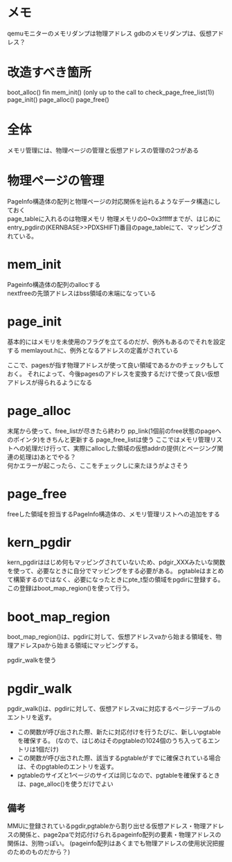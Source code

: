 # メモ
qemuモニターのメモリダンプは物理アドレス
gdbのメモリダンプは、仮想アドレス？


# 改造すべき箇所
boot_alloc() fin
mem_init() (only up to the call to check_page_free_list(1))
page_init()
page_alloc()
page_free() 


# 全体
メモリ管理には、物理ページの管理と仮想アドレスの管理の2つがある

# 物理ページの管理
PageInfo構造体の配列と物理ページの対応関係を辿れるようなデータ構造にしておく
<br>
page_tableに入れるのは物理メモリ
物理メモリの0~0x3fffffまでが、はじめにentry_pgdirの(KERNBASE>>PDXSHIFT)番目のpage_tableにて、マッピングされている。


# mem_init
Pageinfo構造体の配列のallocする
<br>
nextfreeの先頭アドレスはbss領域の末端になっている


# page_init
基本的にはメモリを未使用のフラグを立てるのだが、例外もあるのでそれを設定する
memlayout.hに、例外となるアドレスの定義がされている

ここで、pagesが指す物理アドレスが使って良い領域であるかのチェックもしておく。
それによって、今後pagesのアドレスを変換するだけで使って良い仮想アドレスが得られるようになる


# page_alloc
末尾から使って、free_listが尽きたら終わり
pp_link(1個前のfree状態のpageへのポインタ)をきちんと更新する
page_free_listは使う
ここではメモリ管理リストへの処理だけ行って、実際にallocした領域の仮想addrの提供(とページング関連の処理は)あとでやる？
<br>
何かエラーが起こったら、ここをチェックしに来たほうがよさそう

# page_free
freeした領域を担当するPageInfo構造体の、メモリ管理リストへの追加をする

# kern_pgdir
kern_pgdirははじめ何もマッピングされていないため、pdgir_XXXみたいな関数を使って、必要なときに自分でマッピングをする必要がある。
pgtableはまとめて構築するのではなく、必要になったときにpte_t型の領域をpgdirに登録する。
この登録はboot_map_region()を使って行う。

# boot_map_region
boot_map_region()は、pgdirに対して、仮想アドレスvaから始まる領域を、物理アドレスpaから始まる領域にマッピングする。

pgdir_walkを使う

# pgdir_walk
pgdir_walk()は、pgdirに対して、仮想アドレスvaに対応するページテーブルのエントリを返す。

- この関数が呼び出された際、新たに対応付けを行うたびに、新しいpgtableを確保する。
(なので、はじめはそのpgtableの1024個のうち入ってるエントリは1個だけ)
- この関数が呼び出された際、該当するpgtableがすでに確保されている場合は、そのpgtableのエントリを返す。
- pgtableのサイズと1ページのサイズは同じなので、pgtableを確保するときは、page_alloc()を使うだけでよい


## 備考
MMUに登録されているpgdir,pgtableから割り出せる仮想アドレス・物理アドレスの関係と、page2paで対応付けられるpageinfo配列の要素・物理アドレスの関係は、別物っぽい。
(pageinfo配列はあくまでも物理アドレスの使用状況把握のためのものだから？)